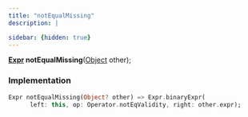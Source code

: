 ```yaml
---
title: "notEqualMissing"
description: |

sidebar: {hidden: true}
---
```

<span class="dart-code"><strong>[Expr] notEqualMissing</strong>(<span class="nobr">[Object] other</span>);</span>


### Implementation
```dart
Expr notEqualMissing(Object? other) => Expr.binaryExpr(
      left: this, op: Operator.notEqValidity, right: other.expr);
```

[Expr]: /reference/classes/expr/
[Object]: https://api.flutter.dev/flutter/dart-core/Object-class.html